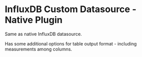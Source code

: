 # InfluxDB Custom Datasource -  Native Plugin

Same as native InfluxDB datasource.

Has some additional options for table output format - including measurements among columns.